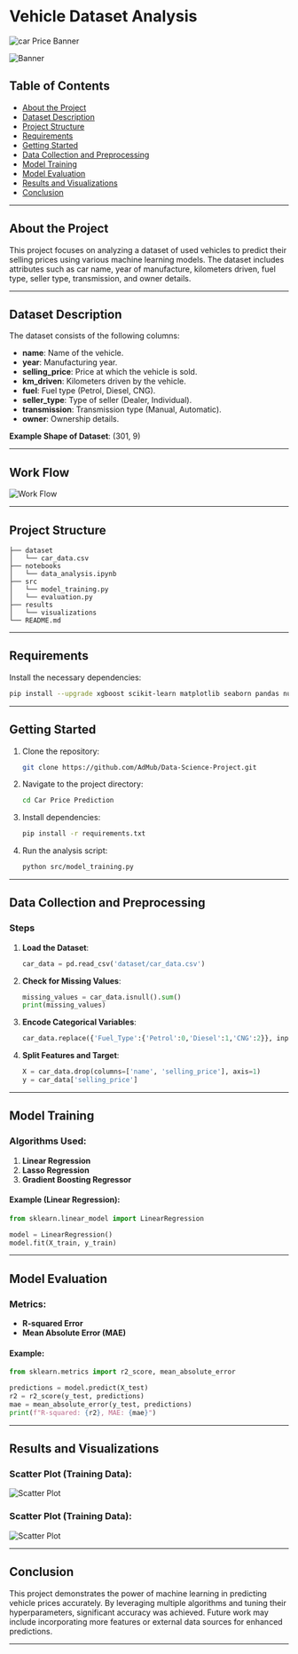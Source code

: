 # Vehicle Dataset Analysis


![car Price Banner](https://github.com/user-attachments/assets/f637caf2-1f44-41ae-9feb-c5569844734f)
</br>

![Banner](https://github.com/user-attachments/assets/4bc4537f-e7d5-46d3-a914-5f41d6c9bb0a)


## Table of Contents

- [About the Project](#about-the-project)
- [Dataset Description](#dataset-description)
- [Project Structure](#project-structure)
- [Requirements](#requirements)
- [Getting Started](#getting-started)
- [Data Collection and Preprocessing](#data-collection-and-preprocessing)
- [Model Training](#model-training)
- [Model Evaluation](#model-evaluation)
- [Results and Visualizations](#results-and-visualizations)
- [Conclusion](#conclusion)

---

## About the Project

This project focuses on analyzing a dataset of used vehicles to predict their selling prices using various machine learning models. The dataset includes attributes such as car name, year of manufacture, kilometers driven, fuel type, seller type, transmission, and owner details.

---

## Dataset Description

The dataset consists of the following columns:

- **name**: Name of the vehicle.
- **year**: Manufacturing year.
- **selling_price**: Price at which the vehicle is sold.
- **km_driven**: Kilometers driven by the vehicle.
- **fuel**: Fuel type (Petrol, Diesel, CNG).
- **seller_type**: Type of seller (Dealer, Individual).
- **transmission**: Transmission type (Manual, Automatic).
- **owner**: Ownership details.

**Example Shape of Dataset**: (301, 9)

---

## Work Flow

![Work Flow](https://github.com/user-attachments/assets/354c6555-5b53-4e7f-ac4f-9fffa3693599)


---


## Project Structure

```plaintext
├── dataset
│   └── car_data.csv
├── notebooks
│   └── data_analysis.ipynb
├── src
│   └── model_training.py
│   └── evaluation.py
├── results
│   └── visualizations
└── README.md
```

---

## Requirements

Install the necessary dependencies:

```bash
pip install --upgrade xgboost scikit-learn matplotlib seaborn pandas numpy gradio
```

---

## Getting Started

1. Clone the repository:
   ```bash
   git clone https://github.com/AdMub/Data-Science-Project.git
   ```

2. Navigate to the project directory:
   ```bash
   cd Car Price Prediction
   ```

3. Install dependencies:
   ```bash
   pip install -r requirements.txt
   ```

4. Run the analysis script:
   ```bash
   python src/model_training.py
   ```

---

## Data Collection and Preprocessing

### Steps

1. **Load the Dataset**:
   ```python
   car_data = pd.read_csv('dataset/car_data.csv')
   ```

2. **Check for Missing Values**:
   ```python
   missing_values = car_data.isnull().sum()
   print(missing_values)
   ```

3. **Encode Categorical Variables**:
   ```python
   car_data.replace({'Fuel_Type':{'Petrol':0,'Diesel':1,'CNG':2}}, inplace=True)
   ```

4. **Split Features and Target**:
   ```python
   X = car_data.drop(columns=['name', 'selling_price'], axis=1)
   y = car_data['selling_price']
   ```

---

## Model Training

### Algorithms Used:

1. **Linear Regression**
2. **Lasso Regression**
3. **Gradient Boosting Regressor**

#### Example (Linear Regression):

```python
from sklearn.linear_model import LinearRegression

model = LinearRegression()
model.fit(X_train, y_train)
```

---

## Model Evaluation

### Metrics:

- **R-squared Error**
- **Mean Absolute Error (MAE)**

#### Example:

```python
from sklearn.metrics import r2_score, mean_absolute_error

predictions = model.predict(X_test)
r2 = r2_score(y_test, predictions)
mae = mean_absolute_error(y_test, predictions)
print(f"R-squared: {r2}, MAE: {mae}")
```

---

## Results and Visualizations

### Scatter Plot (Training Data):

![Scatter Plot](https://github.com/user-attachments/assets/fbbac454-945d-42be-a9ca-34070723df79)
</br>

### Scatter Plot (Training Data):
![Scatter Plot](https://github.com/user-attachments/assets/2c5bb59a-1135-49e4-96b5-5382feacec9a)
</br>

---

## Conclusion

This project demonstrates the power of machine learning in predicting vehicle prices accurately. By leveraging multiple algorithms and tuning their hyperparameters, significant accuracy was achieved. Future work may include incorporating more features or external data sources for enhanced predictions.

---
